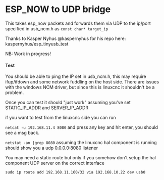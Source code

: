 # ESP_NOW to UDP bridge

This takes esp_now packets and forwards them via UDP to the ip/port specified in usb_ncm.h  as `const char* target_ip `

Thanks to Kasper Nyhus @kaspernyhus  for his repo here: kaspernyhus/esp_tinyusb_test

NB: Work in progress!


#### Test

You should be able to ping the IP set in usb_ncm.h, this may require ifup/ifdown and some network fuddling on the host side.  There are issues with the windows NCM driver, but since this is linuxcnc it shouldn't be a problem.

Once you can test it should "just work" assuming you've set STATIC_IP_ADDR and SERVER_IP_ADDR





if you want to test from the linuxcnc side you can run

`netcat -u 192.168.11.4 8080`  and press any key and hit enter, you should see a msg back.


`netstat -an |grep 8080` assuming the linuxcnc hal component is running should show you a udp 0.0.0.0:8080 listener

You may need a static route  but only if you somehow don't setup the hal component UDP server on the correct interface

`sudo ip route add 192.168.11.160/32 via 192.168.10.22 dev usb0`
